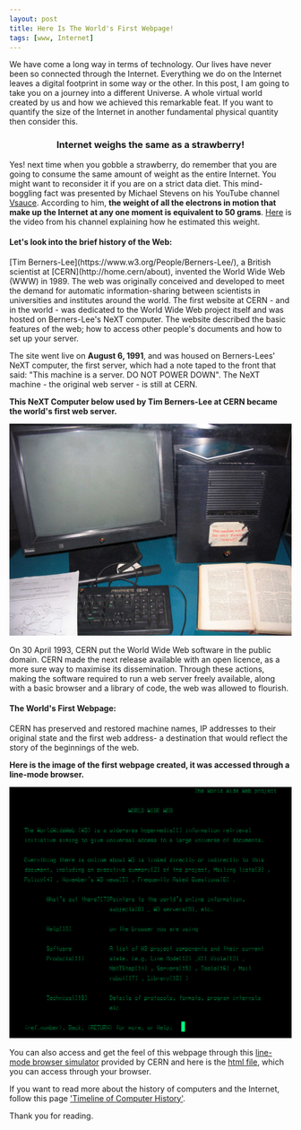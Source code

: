 ```yaml
---
layout: post
title: Here Is The World's First Webpage!
tags: [www, Internet]
---
```


We have come a long way in terms of technology. Our lives have never been so connected through the Internet. Everything we do on the Internet leaves a digital footprint in some way or the other. In this post, I am going to take you on a journey into a different Universe. A whole virtual world created by us and how we achieved this remarkable feat. If you want to quantify the size of the Internet in another fundamental physical quantity then consider this.

<center>
<h3>Internet weighs the same as a strawberry!</h3>
</center>

Yes! next time when you gobble a strawberry, do remember that you are going to consume the same amount of weight as the entire Internet. You might want to reconsider it if you are on a strict data diet. This mind-boggling fact was presented by Michael Stevens on his YouTube channel [Vsauce](https://www.youtube.com/user/Vsauce/videos). According to him, __the weight of all the electrons in motion that make up the Internet at any one moment is equivalent to 50 grams__. [Here](https://www.youtube.com/watch?v=WaUzu-iksi8) is the video from his channel explaining how he estimated this weight.

<h4>Let's look into the brief history of the Web:</h4>
[Tim Berners-Lee](https://www.w3.org/People/Berners-Lee/), a British scientist at [CERN](http://home.cern/about), invented the World Wide Web (WWW) in 1989. The web was originally conceived and developed to meet the demand for automatic information-sharing between scientists in universities and institutes around the world.
The first website at CERN - and in the world - was dedicated to the World Wide Web project itself and was hosted on Berners-Lee's NeXT computer. The website described the basic features of the web; how to access other people's documents and how to set up your server.

The site went live on __August 6, 1991__, and was housed on Berners-Lees' NeXT computer, the first server, which had a note taped to the front that said: "This machine is a server. DO NOT POWER DOWN". The NeXT machine - the original web server - is still at CERN.

__This NeXT Computer below used by Tim Berners-Lee at CERN became the world's first web server.__

![The World's First Web Server](/assets/img/Worlds_First_Webpage/First_Web_Server.jpg "The World's First Web Server")

On 30 April 1993, CERN put the World Wide Web software in the public domain. CERN made the next release available with an open licence, as a more sure way to maximise its dissemination. Through these actions, making the software required to run a web server freely available, along with a basic browser and a library of code, the web was allowed to flourish.


<h4>The World's First Webpage:</h4>
CERN has preserved and restored machine names, IP addresses to their original state and the first web address- a destination that would reflect the story of the beginnings of the web.

__Here is the image of the first webpage created, it was accessed through a line-mode browser.__

![The World's First Webpage](/assets/img/Worlds_First_Webpage/first_web.png "The World's First Webpage")

You can also access and get the feel of this webpage through this [line-mode browser simulator](http://line-mode.cern.ch/www/hypertext/WWW/TheProject.html) provided by CERN and here is the [html file](http://info.cern.ch/hypertext/WWW/TheProject.html), which you can access through your browser.

If you want to read more about the history of computers and the Internet, follow this page ['Timeline of Computer History'](http://www.computerhistory.org/timeline/computers/).

Thank you for reading.